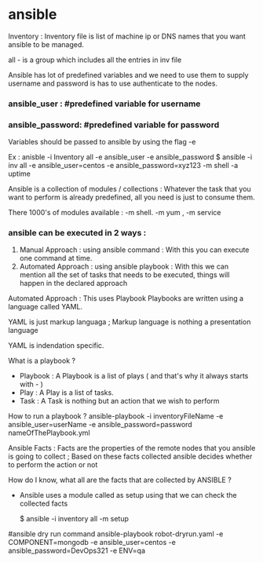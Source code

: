 # ansible

Inventory : Inventory file is list of machine ip or DNS names that you want ansible to be managed.

all - is a group which includes all the entries in inv file 

Ansible has lot of predefined variables and we need to use them to supply username and password is has to use authenticate to the nodes.

### ansible_user : #predefined variable for username
### ansible_password: #predefined variable for password

Variables should be passed to ansible by using the flag -e

Ex : anisble -i Inventory all -e ansible_user -e  ansible_password
$ ansible -i inv all  -e ansible_user=centos -e ansible_password=xyz123 -m shell -a uptime

Ansible is a collection of modules / collections : Whatever the task that you want to perform is already predefined, all you need is just to consume them.

There 1000's of modules available : -m shell. -m yum , -m service

### ansible can be executed in 2 ways :

1) Manual Approach      : using ansible command  : With this you can execute one command at time.
2) Automated Approach   : using ansible playbook : With this we can mention all the set of tasks that needs to be executed, things will happen in the declared approach 

Automated Approach : This uses Playbook
Playbooks are written using a language called YAML.

YAML is just  markup languaga ; Markup language is nothing a presentation language

YAML is indendation specific.

What is a playbook ?
* Playbook : A Playbook is a list of plays ( and that's why it always starts with - )
* Play     : A Play is a list of tasks.
* Task     : A Task is nothing but an action that we wish to perform

How to run a playbook ?
ansible-playbook -i inventoryFileName -e ansible_user=userName -e ansible_password=password nameOfThePlaybook.yml 

Ansible Facts :
Facts are the properties of the remote nodes that you ansible is going to collect ;  Based on these facts collected ansible decides whether to perform the action or not 

How do I know, what all are the facts that are collected by ANSIBLE ?

* Ansible uses a module called as setup using that we can check the collected facts 

    $ ansible -i inventory all -m setup

#ansible dry run command
ansible-playbook robot-dryrun.yaml -e COMPONENT=mongodb -e ansible_user=centos -e ansible_password=DevOps321 -e ENV=qa